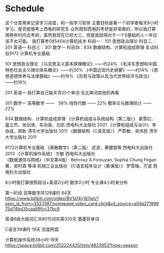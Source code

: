 # Schedule
这个仓库用来记录学习进度，和一些学习安排
主要目标是看一个初学者每天8小时学习，是否能够考上西电的研究生
众所周知西电的考研是非常难的，所以我打算用两年时间去考研，虽然我现在已经大三，但是我就得对于一个0基础的人一年应该不太可能。
我打算考085404计算机技术
科目一：101 思想政治理论       科目二：201 英语一      科目三：301 数学一     科目四：834 数据结构、计算机组成原理    复试科目9172 计算机专业基础

101 思想政治理论
《马克思主义基本原理概论》——约24%
《毛泽东思想和中国特色社会主义理论体系概论》——约30%
《中国近现代史纲要》——约14%
《思想道德修养与法律基础》——约16%
《形势与政策以及当代世界经济与政治》——约16%

201 英语一
我打算自己每天背25个单词
先北单词其他的再看

301 数学一
高等数学 ——　56%
线性代数 ——  22%
概率论与数理统计 —— 22%

834 数据结构、计算机组成原理 
《计算机组成与系统结构（第二版）》 裘雪红、盛立杰、张剑贤、车向泉、刘凯 西电科大出版社 2021 
《计算机组成与设计》 李伯成，顾新 清华大学出版社 2011 
《数据结构（C语言版）》 严蔚敏，吴伟民 清华大学出版社 2011 

9172计算机专业基础 
《离散数学》（第二版） 武波，黄健斌等 西电科大出版社  2013 
《计算机操作系统》 方敏 西电科大出版社  
《数据通信与网络》（中文第4版）  Behrouz A.Forouzan, Sophia Chung Fegan著，吴时霖 等译 机械工业出版社 
《C语言程序设计（慕课版）》 罗雪梅，万波 西电科大出版社

8小时我打算按照政治+英语2小时 数学2小时 专业课4小时来分布

第一阶段
高等数学共128课时 64天
https://www.bilibili.com/video/BV1a14y187qn/?spm_id_from=333.1387.homepage.video_card.click&vd_source=a0da27199975d74bd35caa88fcc37bc8

英语6级大纲词汇共8015词共需320天
墨墨背单词

C语言39课时 19天
百度网盘

计算机操作系统38小时 19天
https://space.bilibili.com/202224425/lists/4823953?type=season
